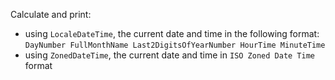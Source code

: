 Calculate and print:

- using `LocaleDateTime`, the current date and time in the following format: `DayNumber FullMonthName Last2DigitsOfYearNumber HourTime MinuteTime`
- using `ZonedDateTime`, the current date and time in `ISO Zoned Date Time` format
